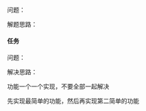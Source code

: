 
#### 

问题：

解题思路：








#### 任务  

问题：  

解决思路：  




功能一个一个实现，不要全部一起解决  

先实现最简单的功能，然后再实现第二简单的功能  

